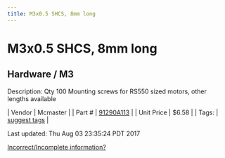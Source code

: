 ```yaml
---
title: M3x0.5 SHCS, 8mm long
---
```


# M3x0.5 SHCS, 8mm long
## Hardware / M3
Description: 	Qty 100 Mounting screws for RS550 sized motors, other lengths available 

| Vendor | Mcmaster | 
| Part # | [91290A113](https://www.mcmaster.com/#91290A113) | 
| Unit Price | $6.58 | 
| Tags: | [suggest tags](https://docs.google.com/forms/d/e/1FAIpQLSeWyY8v3RgOty-MyWmh9U0iivNYN_molChYyS-0U-o-kOAv_g/viewform) | 

Last updated: Thu Aug 03 23:35:24 PDT 2017

 [Incorrect/Incomplete information?](https://docs.google.com/forms/d/e/1FAIpQLSeWyY8v3RgOty-MyWmh9U0iivNYN_molChYyS-0U-o-kOAv_g/viewform)